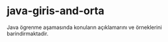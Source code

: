 # java-giris-and-orta

Java ögrenme aşamasında konuların açıklamarını ve örneklerini barindirmaktadir.

